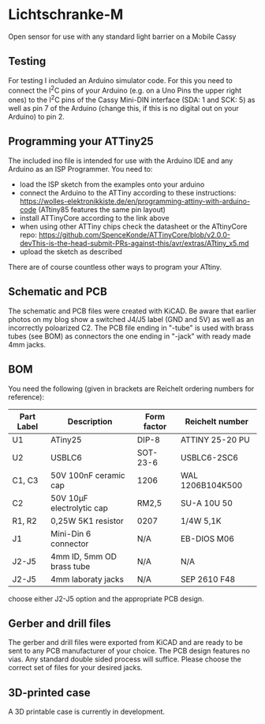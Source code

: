 # Lichtschranke-M
Open sensor for use with any standard light barrier on a Mobile Cassy

## Testing
For testing I included an Arduino simulator code. For this you need to connect the I<sup>2</sup>C pins of your Arduino (e.g. on a Uno Pins the upper right ones) to the I<sup>2</sup>C pins of the Cassy Mini-DIN interface (SDA: 1 and SCK: 5) as well as pin 7 of the Arduino (change this, if this is no digital out on your Arduino) to pin 2.

## Programming your ATTiny25
The included ino file is intended for use with the Arduino IDE and any Arduino as an ISP Programmer. You need to:
* load the ISP sketch from the examples onto your arduino
* connect the Arduino to the ATTiny according to these instructions: https://wolles-elektronikkiste.de/en/programming-attiny-with-arduino-code (ATtiny85 features the same pin layout)
* install ATTinyCore according to the link above
* when using other ATTiny chips check the datasheet or the ATtinyCore repo: https://github.com/SpenceKonde/ATTinyCore/blob/v2.0.0-devThis-is-the-head-submit-PRs-against-this/avr/extras/ATtiny_x5.md
* upload the sketch as described

There are of course countless other ways to program your ATtiny.

## Schematic and PCB
The schematic and PCB files were created with KiCAD. Be aware that earlier photos on my blog show a switched J4/J5 label (GND and 5V) as well as an incorrectly poloarized C2.
The PCB file ending in "-tube" is used with brass tubes (see BOM) as connectors the one ending in "-jack" with ready made 4mm jacks.

## BOM
You need the following (given in brackets are Reichelt ordering numbers for reference):


| Part Label  | Description | Form factor | Reichelt number |
| ------------- | ------------- | ------------- | ------------- |
| U1  |  ATiny25 | DIP-8 | ATTINY 25-20 PU |
| U2 | USBLC6 | SOT-23-6 |  USBLC6-2SC6 |
| C1, C3 | 50V 100nF ceramic cap | 1206 |  WAL 1206B104K500 |
| C2 | 50V 10µF electrolytic cap | RM2,5 |  SU-A 10U 50|
| R1, R2 | 0,25W 5K1 resistor | 0207 |  1/4W 5,1K |
| J1 | Mini-Din 6 connector | N/A | EB-DIOS M06 |
| J2-J5 | 4mm ID, 5mm OD brass tube | N/A | N/A |
| J2-J5 | 4mm laboraty jacks | N/A | SEP 2610 F48  |

choose either J2-J5 option and the appropriate PCB design.

## Gerber and drill files
The gerber and drill files were exported from KiCAD and are ready to be sent to any PCB manufacturer of your choice. The PCB design features no vias. Any standard double sided process will suffice.
Please choose the correct set of files for your desired jacks.

## 3D-printed case
A 3D printable case is currently in development.
